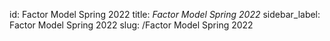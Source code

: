 id: Factor Model Spring 2022
title: *Factor Model Spring 2022*
sidebar_label: Factor Model Spring 2022
slug: /Factor Model Spring 2022
